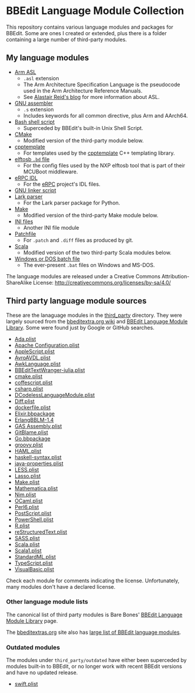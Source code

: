 BBEdit Language Module Collection
====

This repository contains various language modules and packages for BBEdit. Some are ones I created or
extended, plus there is a folder containing a large number of third-party modules.



My language modules
-------------------

- [Arm ASL](modules/ArmASL.plist)
    - `.asl` extension
    - The Arm Architecture Specification Language is the pseudocode used in the Arm Architecture Reference Manuals.
    - See [Alastair Reid's blog](https://alastairreid.github.io) for more information about ASL.
- [GNU assembler](modules/GnuAssemblerCLM.plist)
    - `.s` extension
    - Includes keywords for all common directive, plus Arm and AArch64.
- [Bash shell script](modules/BashShellScriptCLM.plist)
    - Superceded by BBEdit's built-in Unix Shell Script.
- [CMake](modules/cmake.plist)
    - Modified version of the third-party module below.
- [cpptemplate](modules/cpptemplate.plist)
    - For templates used by the [cpptemplate](https://github.com/flit/cpptemplate) C++ templating library.
- [elftosb `.bd` file](modules/ElftosbBDFileCLM.plist)
    - For the config files used by the NXP elftosb tool that is part of their MCUBoot middleware.
- [eRPC IDL](modules/eRPC_IDL_CLM.plist)
    - For the [eRPC](https://github.com/embeddedrpc/erpc) project's IDL files.
- [GNU linker script](modules/GnuLinkerScriptCLM.plist)
- [Lark parser](modules/LarkParserCLM.plist)
    - For the Lark parser package for Python.
- [Make](modules/Make.plist)
    - Modified version of the third-party Make module below.
- [INI files](modules/MyINIFileCLM.plist)
    - Another INI file module
- [Patchfile](modules/PathfileCLM.plist)
    - For `.patch` and `.diff` files as produced by git.
- [Scala](modules/Scala.plist)
    - Modified version of the two third-party Scala modules below.
- [Windows or DOS batch file](modules/WindowsBatchFile.plist)
    - The ever-present `.bat` files on Windows and MS-DOS.

The language modules are released under a Creative Commons Attribution-ShareAlike License:
<http://creativecommons.org/licenses/by-sa/4.0/>


Third party language module sources
-----------------------------------

These are the lanaguage modules in the [third_party](third_party) directory. They were largely
sourced from the [bbeditextra.org
wiki](http://bbeditextras.org/wiki/index.php?title=Codeless_Language_Modules) and [BBEdit Language
Module Library](http://www.barebones.com/support/bbedit/plugin_library.html). Some were found just
by Google or GitHub searches.

- [Ada.plist](https://blady.pagesperso-orange.fr/Ressources/Ada.plist)
- [Apache Configuration.plist](https://bitbucket.org/EricFromCanada/ericfromcanada.bitbucket.org/raw/a7cbd58b0e64c6b6cd5ec579306ef953b87b83ef/bbedit/Apache%20Configuration.plist)
- [AppleScript.plist](https://raw.githubusercontent.com/Angles/AppleScript-CLM-for-TW/master/AppleScript.plist)
- [AvroAVDL.plist](https://github.com/rwilcox/apache_avro.bbpackage/tree/master/Contents/Language%20Modules)
- [AwkLanguage.plist](http://blog.csdn.net/jznsmail)
- [BBEditTextWranger-julia.plist](https://github.com/JuliaEditorSupport/julia-textwrangler-bbedit)
- [cmake.plist](http://tadpol.org/projects/bbclm_for_cmake.html)
- [coffescript.plist](https://gist.github.com/sgss/1739174/)
- [csharp.plist](https://github.com/zarinfam/textwrangler-csharp-swift-syntax-highlighting/)
- [DCodelessLanguageModule.plist](https://github.com/jniehus/Dlang-for-BBEditTextWrangler)
- [Diff.plist](https://github.com/ascarter/BBEdit-ApplicationSupport/blob/master/Language%20Modules/Diff.plist)
- [dockerfile.plist](https://raw.githubusercontent.com/whoughton/BBEdit-LMs/master/dockerfile.plist)
- [Elixir.bbpackage](https://github.com/chipotle/elixir_bbedit)
- [ErlangBBLM-1.4](https://github.com/pguyot/erlang-bblm)
- [GAS Assembly.plist](https://github.com/FrankBot1000/GAS-Assembly-Language-Module)
- [GitBlame.plist](https://raw.githubusercontent.com/ascarter/BBEdit-ApplicationSupport/master/Language%20Modules/GitBlame.plist)
- [Go.bbpackage](https://github.com/ascarter/Go-bbpackage)
- [groovy.plist](https://raw.githubusercontent.com/rhydlewis/text-editing/master/bbedit/groovy.plist)
- [HAML.plist](https://raw.githubusercontent.com/mattmartini/BBEdit-Codeless-Language-Module-for-HAML-SASS/master/HAML.plist)
- [haskell-syntax.plist](https://code.google.com/archive/p/bbedit-haskell/)
- [java-properties.plist](https://raw.githubusercontent.com/signed8bit/bbedit-clm/master/java-properties/java-properties.plist)
- [LESS.plist](https://raw.githubusercontent.com/mcguffin/bbedit-lesscss-language-module/master/LESS.plist)
- [Lasso.plist](https://bitbucket.org/EricFromCanada/ericfromcanada.bitbucket.org/raw/default/bbedit/Lasso.plist)
- [Make.plist](https://github.com/EricFromCanada/byte-bucket/blob/master/bbedit/Make.plist)
- [Mathematica.plist](http://www.skidmore.edu/~flip/)
- [Nim.plist](https://gist.github.com/ytomino/4c9d186d78a27ad202ac)
- [OCaml.plist](https://gist.github.com/GPHemsley/1848824)
- [Perl6.plist](https://github.com/briandfoy/Perl6_BBEdit_CLM)
- [PostScript.plist](http://ancientgroove.co.uk/freebies/PostScript.plist)
- [PowerShell.plist](https://github.com/doug-baer/BBEdit-PowerShell/)
- [R.plist](https://stat.ethz.ch/pipermail/r-sig-mac/2017-January/012189.html)
- [reStructuredText.plist](https://bitbucket.org/EricFromCanada/ericfromcanada.bitbucket.org/raw/default/bbedit/reStructuredText.plist)
- [SASS.plist](https://github.com/mattmartini/BBEdit-Codeless-Language-Module-for-HAML-SASS/)
- [Scala.plist](https://github.com/dclements/scala_bbedit)
- [Scala1.plist](https://raw.githubusercontent.com/zenmumbler/ScalaBBLM/master/Scala.plist)
- [StandardML.plist](https://www.cl.cam.ac.uk/teaching/0910/FoundsCS/StandardML.plist)
- [TypeScript.plist](https://gist.githubusercontent.com/isao/5f6fbe89a438086c36d8/raw/91c66fa3e470ccfb8baa9e71a2779003bbdd778a/TypeScript.plist)
- [VisualBasic.plist](https://github.com/bluecat76/TW_Lang_VisualBasic)

Check each module for comments indicating the license. Unfortunately, many modules don't have a declared
license.

### Other language module lists

The canonical list of third party modules is Bare Bones' [BBEdit Language Module
Library](http://www.barebones.com/support/bbedit/plugin_library.html) page.

The [bbeditextras.org](https://bbeditextras.org/) site also has [large list of BBEdit language
modules](https://bbeditextras.org/wiki/index.php?title=Codeless_Language_Modules).


### Outdated modules

The modules under `third_party/outdated` have either been superceded by modules built-in to BBEdit,
or no longer work with recent BBEdit versions and have no updated release.

- [swift.plist](https://github.com/EricFromCanada/bbedit-swift-clm/blob/master/swift.plist)


